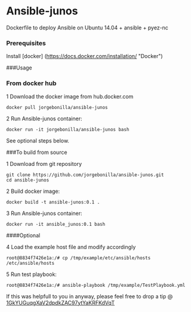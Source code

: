 # Ansible-junos
Dockerfile to deploy Ansible on Ubuntu 14.04 + ansible + pyez-nc

### Prerequisites
Install [docker] (https://docs.docker.com/installation/ "Docker")

###Usage

### From docker hub
1 Download the docker image from hub.docker.com
```
docker pull jorgebonilla/ansible-junos
```
2 Run Ansible-junos container:
```
docker run -it jorgebonilla/ansible-junos bash
```
See optional steps below.

###To build from source

1 Download from git repository
```
git clone https://github.com/jorgebonilla/ansible-junos.git
cd ansible-junos
```
2 Build docker image:
```
docker build -t ansible-junos:0.1 .
```
3 Run Ansible-junos container:
```
docker run -it ansible_junos:0.1 bash
```

####Optional 

4 Load the example host file and modify accordingly 
```
root@8834f7426e1a:/# cp /tmp/example/etc/ansible/hosts /etc/ansible/hosts
```
5 Run test playbook:
 ```
root@8834f7426e1a:/# ansible-playbook /tmp/example/TestPlaybook.yml
 ```
 
If this was helpfull to you in anyway, please feel free to drop a tip @ [1GkYUGuqgXaV2dpdkZAC97ytYaKRFKdVqT](bitcoin:1GkYUGuqgXaV2dpdkZAC97ytYaKRFKdVqT "Bitcoin Address")
